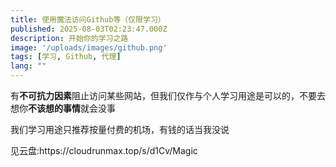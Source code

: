 ```yaml
---
title: 使用魔法访问Github等（仅限学习）
published: 2025-08-03T02:23:47.000Z
description: 开始你的学习之路
image: '/uploads/images/github.png'
tags: [学习, Github, 代理]
lang: ""
---
```


<p>有<strong>不可抗力因素</strong>阻止访问某些网站，但我们仅作与个人学习用途是可以的，不要去想你<strong>不该想的事情</strong>就会没事</p>
<p>我们学习用途只推荐按量付费的机场，有钱的话当我没说</p>
<p>见云盘:https://cloudrunmax.top/s/d1Cv/Magic</p>